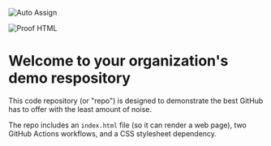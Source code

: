 ![Auto Assign](https://github.com/HDLGenHub/demo-repository/actions/workflows/auto-assign.yml/badge.svg)

![Proof HTML](https://github.com/HDLGenHub/demo-repository/actions/workflows/proof-html.yml/badge.svg)

# Welcome to your organization's demo respository
This code repository (or "repo") is designed to demonstrate the best GitHub has to offer with the least amount of noise.

The repo includes an `index.html` file (so it can render a web page), two GitHub Actions workflows, and a CSS stylesheet dependency.
